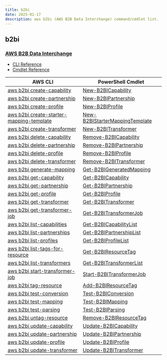 ```yaml
---
title: b2bi
date: 2025-01-17
description: aws b2bi (AWS B2B Data Interchange) command/cmdlet list.
---
```


## b2bi

### [AWS B2B Data Interchange](https://aws.amazon.com/b2b-data-interchange/)

* [CLI Reference](https://awscli.amazonaws.com/v2/documentation/api/latest/reference/b2bi/index.html)
* [Cmdlet Reference](https://docs.aws.amazon.com/powershell/latest/reference/items/B2bi_cmdlets.html)

|AWS CLI|PowerShell Cmdlet|
|----|----|
|[aws b2bi create-capability](https://awscli.amazonaws.com/v2/documentation/api/latest/reference/b2bi/create-capability.html)|[New-B2BICapability](https://docs.aws.amazon.com/powershell/latest/reference/items/New-B2BICapability.html)|
|[aws b2bi create-partnership](https://awscli.amazonaws.com/v2/documentation/api/latest/reference/b2bi/create-partnership.html)|[New-B2BIPartnership](https://docs.aws.amazon.com/powershell/latest/reference/items/New-B2BIPartnership.html)|
|[aws b2bi create-profile](https://awscli.amazonaws.com/v2/documentation/api/latest/reference/b2bi/create-profile.html)|[New-B2BIProfile](https://docs.aws.amazon.com/powershell/latest/reference/items/New-B2BIProfile.html)|
|[aws b2bi create-starter-mapping-template](https://awscli.amazonaws.com/v2/documentation/api/latest/reference/b2bi/create-starter-mapping-template.html)|[New-B2BIStarterMappingTemplate](https://docs.aws.amazon.com/powershell/latest/reference/items/New-B2BIStarterMappingTemplate.html)|
|[aws b2bi create-transformer](https://awscli.amazonaws.com/v2/documentation/api/latest/reference/b2bi/create-transformer.html)|[New-B2BITransformer](https://docs.aws.amazon.com/powershell/latest/reference/items/New-B2BITransformer.html)|
|[aws b2bi delete-capability](https://awscli.amazonaws.com/v2/documentation/api/latest/reference/b2bi/delete-capability.html)|[Remove-B2BICapability](https://docs.aws.amazon.com/powershell/latest/reference/items/Remove-B2BICapability.html)|
|[aws b2bi delete-partnership](https://awscli.amazonaws.com/v2/documentation/api/latest/reference/b2bi/delete-partnership.html)|[Remove-B2BIPartnership](https://docs.aws.amazon.com/powershell/latest/reference/items/Remove-B2BIPartnership.html)|
|[aws b2bi delete-profile](https://awscli.amazonaws.com/v2/documentation/api/latest/reference/b2bi/delete-profile.html)|[Remove-B2BIProfile](https://docs.aws.amazon.com/powershell/latest/reference/items/Remove-B2BIProfile.html)|
|[aws b2bi delete-transformer](https://awscli.amazonaws.com/v2/documentation/api/latest/reference/b2bi/delete-transformer.html)|[Remove-B2BITransformer](https://docs.aws.amazon.com/powershell/latest/reference/items/Remove-B2BITransformer.html)|
|[aws b2bi generate-mapping](https://awscli.amazonaws.com/v2/documentation/api/latest/reference/b2bi/generate-mapping.html)|[Get-B2BIGeneratedMapping](https://docs.aws.amazon.com/powershell/latest/reference/items/Get-B2BIGeneratedMapping.html)|
|[aws b2bi get-capability](https://awscli.amazonaws.com/v2/documentation/api/latest/reference/b2bi/get-capability.html)|[Get-B2BICapability](https://docs.aws.amazon.com/powershell/latest/reference/items/Get-B2BICapability.html)|
|[aws b2bi get-partnership](https://awscli.amazonaws.com/v2/documentation/api/latest/reference/b2bi/get-partnership.html)|[Get-B2BIPartnership](https://docs.aws.amazon.com/powershell/latest/reference/items/Get-B2BIPartnership.html)|
|[aws b2bi get-profile](https://awscli.amazonaws.com/v2/documentation/api/latest/reference/b2bi/get-profile.html)|[Get-B2BIProfile](https://docs.aws.amazon.com/powershell/latest/reference/items/Get-B2BIProfile.html)|
|[aws b2bi get-transformer](https://awscli.amazonaws.com/v2/documentation/api/latest/reference/b2bi/get-transformer.html)|[Get-B2BITransformer](https://docs.aws.amazon.com/powershell/latest/reference/items/Get-B2BITransformer.html)|
|[aws b2bi get-transformer-job](https://awscli.amazonaws.com/v2/documentation/api/latest/reference/b2bi/get-transformer-job.html)|[Get-B2BITransformerJob](https://docs.aws.amazon.com/powershell/latest/reference/items/Get-B2BITransformerJob.html)|
|[aws b2bi list-capabilities](https://awscli.amazonaws.com/v2/documentation/api/latest/reference/b2bi/list-capabilities.html)|[Get-B2BICapabilityList](https://docs.aws.amazon.com/powershell/latest/reference/items/Get-B2BICapabilityList.html)|
|[aws b2bi list-partnerships](https://awscli.amazonaws.com/v2/documentation/api/latest/reference/b2bi/list-partnerships.html)|[Get-B2BIPartnershipList](https://docs.aws.amazon.com/powershell/latest/reference/items/Get-B2BIPartnershipList.html)|
|[aws b2bi list-profiles](https://awscli.amazonaws.com/v2/documentation/api/latest/reference/b2bi/list-profiles.html)|[Get-B2BIProfileList](https://docs.aws.amazon.com/powershell/latest/reference/items/Get-B2BIProfileList.html)|
|[aws b2bi list-tags-for-resource](https://awscli.amazonaws.com/v2/documentation/api/latest/reference/b2bi/list-tags-for-resource.html)|[Get-B2BIResourceTag](https://docs.aws.amazon.com/powershell/latest/reference/items/Get-B2BIResourceTag.html)|
|[aws b2bi list-transformers](https://awscli.amazonaws.com/v2/documentation/api/latest/reference/b2bi/list-transformers.html)|[Get-B2BITransformerList](https://docs.aws.amazon.com/powershell/latest/reference/items/Get-B2BITransformerList.html)|
|[aws b2bi start-transformer-job](https://awscli.amazonaws.com/v2/documentation/api/latest/reference/b2bi/start-transformer-job.html)|[Start-B2BITransformerJob](https://docs.aws.amazon.com/powershell/latest/reference/items/Start-B2BITransformerJob.html)|
|[aws b2bi tag-resource](https://awscli.amazonaws.com/v2/documentation/api/latest/reference/b2bi/tag-resource.html)|[Add-B2BIResourceTag](https://docs.aws.amazon.com/powershell/latest/reference/items/Add-B2BIResourceTag.html)|
|[aws b2bi test-conversion](https://awscli.amazonaws.com/v2/documentation/api/latest/reference/b2bi/test-conversion.html)|[Test-B2BIConversion](https://docs.aws.amazon.com/powershell/latest/reference/items/Test-B2BIConversion.html)|
|[aws b2bi test-mapping](https://awscli.amazonaws.com/v2/documentation/api/latest/reference/b2bi/test-mapping.html)|[Test-B2BIMapping](https://docs.aws.amazon.com/powershell/latest/reference/items/Test-B2BIMapping.html)|
|[aws b2bi test-parsing](https://awscli.amazonaws.com/v2/documentation/api/latest/reference/b2bi/test-parsing.html)|[Test-B2BIParsing](https://docs.aws.amazon.com/powershell/latest/reference/items/Test-B2BIParsing.html)|
|[aws b2bi untag-resource](https://awscli.amazonaws.com/v2/documentation/api/latest/reference/b2bi/untag-resource.html)|[Remove-B2BIResourceTag](https://docs.aws.amazon.com/powershell/latest/reference/items/Remove-B2BIResourceTag.html)|
|[aws b2bi update-capability](https://awscli.amazonaws.com/v2/documentation/api/latest/reference/b2bi/update-capability.html)|[Update-B2BICapability](https://docs.aws.amazon.com/powershell/latest/reference/items/Update-B2BICapability.html)|
|[aws b2bi update-partnership](https://awscli.amazonaws.com/v2/documentation/api/latest/reference/b2bi/update-partnership.html)|[Update-B2BIPartnership](https://docs.aws.amazon.com/powershell/latest/reference/items/Update-B2BIPartnership.html)|
|[aws b2bi update-profile](https://awscli.amazonaws.com/v2/documentation/api/latest/reference/b2bi/update-profile.html)|[Update-B2BIProfile](https://docs.aws.amazon.com/powershell/latest/reference/items/Update-B2BIProfile.html)|
|[aws b2bi update-transformer](https://awscli.amazonaws.com/v2/documentation/api/latest/reference/b2bi/update-transformer.html)|[Update-B2BITransformer](https://docs.aws.amazon.com/powershell/latest/reference/items/Update-B2BITransformer.html)|

